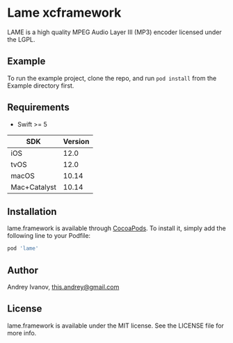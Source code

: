 # Lame xcframework

 LAME is a high quality MPEG Audio Layer III (MP3) encoder licensed under the LGPL.

## Example

To run the example project, clone the repo, and run `pod install` from the Example directory first.

## Requirements

- Swift >= 5

|  SDK        | Version    |
|-------------|------------|
| iOS         | 12.0       |
| tvOS        | 12.0       |
| macOS       | 10.14      |
| Mac+Catalyst| 10.14      |

## Installation

lame.framework is available through [CocoaPods](https://cocoapods.org). To install
it, simply add the following line to your Podfile:

```ruby
pod 'lame'
```

## Author

Andrey Ivanov, this.andrey@gmail.com

## License

lame.framework is available under the MIT license. See the LICENSE file for more info.

